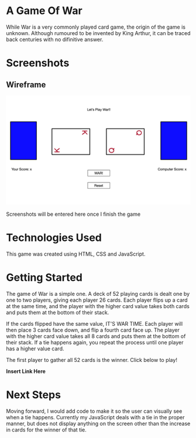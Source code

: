 # A Game Of War

While War is a very commonly played card game, the origin of the game is unknown. Although rumoured to be invented by King Arthur, it can be traced back centuries with no difinitive answer. 

# Screenshots

## Wireframe

![](2020-05-12-17-15-16.png)


Screenshots will be entered here once I finish the game

# Technologies Used

This game was created using HTML, CSS and JavaScript.

# Getting Started

The game of War is a simple one. A deck of 52 playing cards is dealt one by one to two players, giving each player 26 cards. Each player flips up a card at the same time, and the player with the higher card value takes both cards and puts them at the bottom of their stack.

 If the cards flipped have the same value, IT'S WAR TIME. Each player will then place 3 cards face down, and flip a fourth card face up. The player with the higher card value takes all 8 cards and puts them at the bottom of their stack. If a tie happens again, you repeat the process until one player has a higher value card.

 The first player to gather all 52 cards is the winner. Click below to play!

 **Insert Link Here**

# Next Steps

Moving forward, I would add code to make it so the user can visually see when a tie happens. Currently my JavaScript deals with a tie in the proper manner, but does not display anything on the screen other than the increase in cards for the winner of that tie.